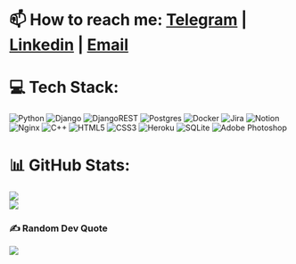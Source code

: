 
<!-- #  About Me:
🔭 I’m currently working on Backend Side Technologies

🌱 I’m currently learning Backend developing, some devops skills

👯 I’m looking to collaborate on real world projects -->

# 📫 How to reach me: [Telegram](https://t.me/acuere) | [Linkedin](https://linkedin.com/in/acuere) | [Email](https://ibrokhim7575@gmail.com) 

<!-- 😄 Pronouns: he/him -->

<!--## 🌐 Socials:
 [![Facebook](https://img.shields.io/badge/Facebook-%231877F2.svg?logo=Facebook&logoColor=white)](https://facebook.com/theacuere) 
[![LinkedIn](https://img.shields.io/badge/LinkedIn-%230077B5.svg?logo=linkedin&logoColor=white)](https://linkedin.com/in/acuere) [![Telegram](https://img.shields.io/badge/-Telegram-red?color=white&logo=telegram&logoColor=white)](https://t.me/acuere)-->


# 💻 Tech Stack:
![Python](https://img.shields.io/badge/python-3670A0?style=for-the-badge&logo=python&logoColor=ffdd54) ![Django](https://img.shields.io/badge/django-%23092E20.svg?style=for-the-badge&logo=django&logoColor=white) ![DjangoREST](https://img.shields.io/badge/DJANGO-REST-ff1709?style=for-the-badge&logo=django&logoColor=white&color=ff1709&labelColor=gray) ![Postgres](https://img.shields.io/badge/postgres-%23316192.svg?style=for-the-badge&logo=postgresql&logoColor=white) ![Docker](https://img.shields.io/badge/docker-%230db7ed.svg?style=for-the-badge&logo=docker&logoColor=white) ![Jira](https://img.shields.io/badge/jira-%230A0FFF.svg?style=for-the-badge&logo=jira&logoColor=white) ![Notion](https://img.shields.io/badge/Notion-%23000000.svg?style=for-the-badge&logo=notion&logoColor=white) ![Nginx](https://img.shields.io/badge/nginx-%23009639.svg?style=for-the-badge&logo=nginx&logoColor=white) ![C++](https://img.shields.io/badge/c++-%2300599C.svg?style=for-the-badge&logo=c%2B%2B&logoColor=white) ![HTML5](https://img.shields.io/badge/html5-%23E34F26.svg?style=for-the-badge&logo=html5&logoColor=white) ![CSS3](https://img.shields.io/badge/css3-%231572B6.svg?style=for-the-badge&logo=css3&logoColor=white) ![Heroku](https://img.shields.io/badge/heroku-%23430098.svg?style=for-the-badge&logo=heroku&logoColor=white) ![SQLite](https://img.shields.io/badge/sqlite-%2307405e.svg?style=for-the-badge&logo=sqlite&logoColor=white) ![Adobe Photoshop](https://img.shields.io/badge/adobephotoshop-%2331A8FF.svg?style=for-the-badge&logo=adobephotoshop&logoColor=white)
# 📊 GitHub Stats:
![](https://github-readme-stats.vercel.app/api?username=acuere&theme=dracula&hide_border=false&include_all_commits=true&count_private=false)<br/>
![](https://github-readme-streak-stats.herokuapp.com/?user=acuere&theme=dracula&hide_border=false)<br/>
<!-- ![](https://github-readme-stats.vercel.app/api/top-langs/? 
username=acuere&theme=dracula&hide_border=false&include_all_commits=true&count_private=false&layout=compact)-->

### ✍️ Random Dev Quote
![](https://quotes-github-readme.vercel.app/api?type=horizontal&theme=tokyonight)

 <!--  ### 😂 Random Dev Meme
  <img src="https://random-memer.herokuapp.com/" width="512px"/> -->


  <!-- Proudly created with GPRM ( https://gprm.itsvg.in ) -->
  
